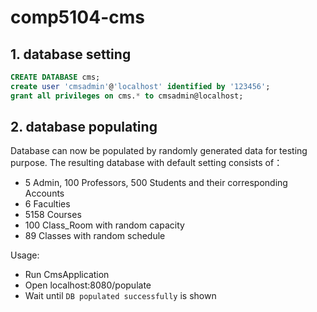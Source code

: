 # comp5104-cms

## 1. database setting
```sql
CREATE DATABASE cms;
create user 'cmsadmin'@'localhost' identified by '123456';
grant all privileges on cms.* to cmsadmin@localhost;
```

## 2. database populating
Database can now be populated by randomly generated data for testing purpose.
The resulting database with default setting consists of：
- 5 Admin, 100 Professors, 500 Students and their corresponding Accounts
- 6 Faculties
- 5158 Courses
- 100 Class_Room with random capacity
- 89 Classes with random schedule

Usage:
- Run CmsApplication
- Open localhost:8080/populate
- Wait until `DB populated successfully` is shown
